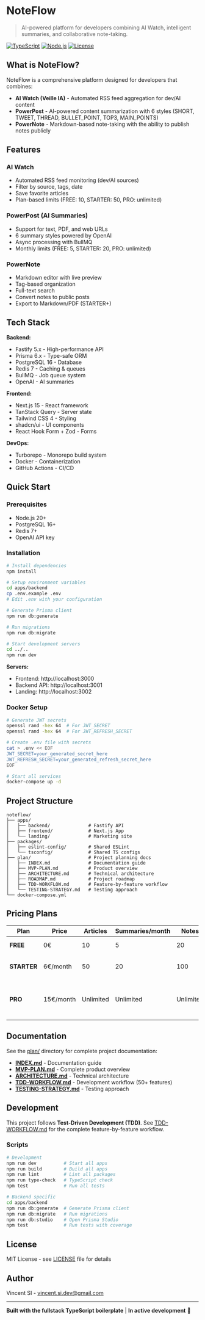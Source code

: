 # NoteFlow

> AI-powered platform for developers combining AI Watch, intelligent summaries, and collaborative note-taking.

[![TypeScript](https://img.shields.io/badge/TypeScript-5.9-blue.svg)](https://www.typescriptlang.org/)
[![Node.js](https://img.shields.io/badge/Node.js-20+-green.svg)](https://nodejs.org/)
[![License](https://img.shields.io/badge/License-MIT-yellow.svg)](LICENSE)

## What is NoteFlow?

NoteFlow is a comprehensive platform designed for developers that combines:

- **AI Watch (Veille IA)** - Automated RSS feed aggregation for dev/AI content
- **PowerPost** - AI-powered content summarization with 6 styles (SHORT, TWEET, THREAD, BULLET_POINT, TOP3, MAIN_POINTS)
- **PowerNote** - Markdown-based note-taking with the ability to publish notes publicly

## Features

### AI Watch
- Automated RSS feed monitoring (dev/AI sources)
- Filter by source, tags, date
- Save favorite articles
- Plan-based limits (FREE: 10, STARTER: 50, PRO: unlimited)

### PowerPost (AI Summaries)
- Support for text, PDF, and web URLs
- 6 summary styles powered by OpenAI
- Async processing with BullMQ
- Monthly limits (FREE: 5, STARTER: 20, PRO: unlimited)

### PowerNote
- Markdown editor with live preview
- Tag-based organization
- Full-text search
- Convert notes to public posts
- Export to Markdown/PDF (STARTER+)

## Tech Stack

**Backend:**
- Fastify 5.x - High-performance API
- Prisma 6.x - Type-safe ORM
- PostgreSQL 16 - Database
- Redis 7 - Caching & queues
- BullMQ - Job queue system
- OpenAI - AI summaries

**Frontend:**
- Next.js 15 - React framework
- TanStack Query - Server state
- Tailwind CSS 4 - Styling
- shadcn/ui - UI components
- React Hook Form + Zod - Forms

**DevOps:**
- Turborepo - Monorepo build system
- Docker - Containerization
- GitHub Actions - CI/CD

## Quick Start

### Prerequisites
- Node.js 20+
- PostgreSQL 16+
- Redis 7+
- OpenAI API key

### Installation

```bash
# Install dependencies
npm install

# Setup environment variables
cd apps/backend
cp .env.example .env
# Edit .env with your configuration

# Generate Prisma client
npm run db:generate

# Run migrations
npm run db:migrate

# Start development servers
cd ../..
npm run dev
```

**Servers:**
- Frontend: http://localhost:3000
- Backend API: http://localhost:3001
- Landing: http://localhost:3002

### Docker Setup

```bash
# Generate JWT secrets
openssl rand -hex 64  # For JWT_SECRET
openssl rand -hex 64  # For JWT_REFRESH_SECRET

# Create .env file with secrets
cat > .env << EOF
JWT_SECRET=your_generated_secret_here
JWT_REFRESH_SECRET=your_generated_refresh_secret_here
EOF

# Start all services
docker-compose up -d
```

## Project Structure

```
noteflow/
├── apps/
│   ├── backend/              # Fastify API
│   ├── frontend/             # Next.js App
│   └── landing/              # Marketing site
├── packages/
│   ├── eslint-config/        # Shared ESLint
│   └── tsconfig/             # Shared TS configs
├── plan/                     # Project planning docs
│   ├── INDEX.md              # Documentation guide
│   ├── MVP-PLAN.md           # Product overview
│   ├── ARCHITECTURE.md       # Technical architecture
│   ├── ROADMAP.md            # Project roadmap
│   ├── TDD-WORKFLOW.md       # Feature-by-feature workflow
│   └── TESTING-STRATEGY.md   # Testing approach
└── docker-compose.yml
```

## Pricing Plans

| Plan | Price | Articles | Summaries/month | Notes | Features |
|------|-------|----------|-----------------|-------|----------|
| **FREE** | 0€ | 10 | 5 | 20 | Basic features |
| **STARTER** | 6€/month | 50 | 20 | 100 | + Export MD, AI on notes |
| **PRO** | 15€/month | Unlimited | Unlimited | Unlimited | + Export PDF, Propose RSS feeds |

## Documentation

See the [plan/](plan/) directory for complete project documentation:

- **[INDEX.md](plan/INDEX.md)** - Documentation guide
- **[MVP-PLAN.md](plan/MVP-PLAN.md)** - Complete product overview
- **[ARCHITECTURE.md](plan/ARCHITECTURE.md)** - Technical architecture
- **[TDD-WORKFLOW.md](plan/TDD-WORKFLOW.md)** - Development workflow (50+ features)
- **[TESTING-STRATEGY.md](plan/TESTING-STRATEGY.md)** - Testing approach

## Development

This project follows **Test-Driven Development (TDD)**. See [TDD-WORKFLOW.md](plan/TDD-WORKFLOW.md) for the complete feature-by-feature workflow.

### Scripts

```bash
# Development
npm run dev          # Start all apps
npm run build        # Build all apps
npm run lint         # Lint all packages
npm run type-check   # TypeScript check
npm test             # Run all tests

# Backend specific
cd apps/backend
npm run db:generate  # Generate Prisma client
npm run db:migrate   # Run migrations
npm run db:studio    # Open Prisma Studio
npm test             # Run tests with coverage
```

## License

MIT License - see [LICENSE](LICENSE) file for details

## Author

Vincent SI - vincent.si.dev@gmail.com

---

**Built with the fullstack TypeScript boilerplate** | **In active development** 🚀
